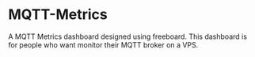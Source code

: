 # MQTT-Metrics

A MQTT Metrics dashboard designed using freeboard. This dashboard is for people who want monitor their MQTT broker on a VPS.
